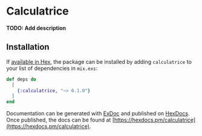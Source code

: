 # Calculatrice

**TODO: Add description**

## Installation

If [available in Hex](https://hex.pm/docs/publish), the package can be installed
by adding `calculatrice` to your list of dependencies in `mix.exs`:

```elixir
def deps do
  [
    {:calculatrice, "~> 0.1.0"}
  ]
end
```

Documentation can be generated with [ExDoc](https://github.com/elixir-lang/ex_doc)
and published on [HexDocs](https://hexdocs.pm). Once published, the docs can
be found at [https://hexdocs.pm/calculatrice](https://hexdocs.pm/calculatrice).

